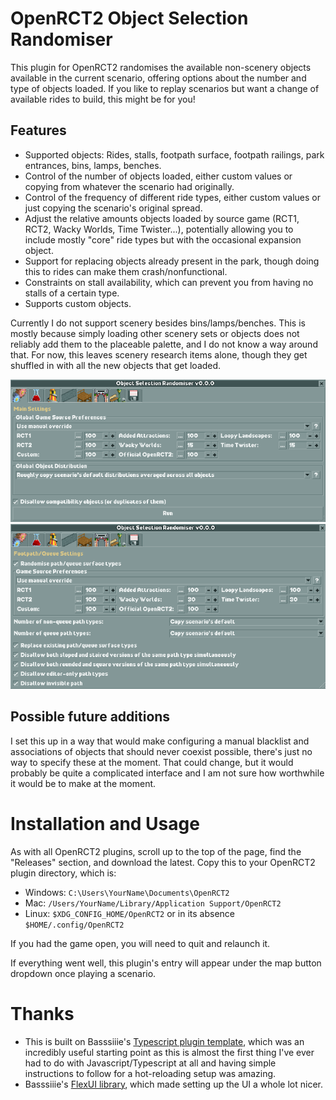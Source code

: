 # OpenRCT2 Object Selection Randomiser

This plugin for OpenRCT2 randomises the available non-scenery objects available in the current scenario, offering options about the number and type of objects loaded. If you like to replay scenarios but want a change of available rides to build, this might be for you!

## Features

- Supported objects: Rides, stalls, footpath surface, footpath railings, park entrances, bins, lamps, benches.
- Control of the number of objects loaded, either custom values or copying from whatever the scenario had originally.
- Control of the frequency of different ride types, either custom values or just copying the scenario's original spread.
- Adjust the relative amounts objects loaded by source game (RCT1, RCT2, Wacky Worlds, Time Twister...), potentially allowing you to include mostly "core" ride types but with the occasional expansion object.
- Support for replacing objects already present in the park, though doing this to rides can make them crash/nonfunctional.
- Constraints on stall availability, which can prevent you from having no stalls of a certain type.
- Supports custom objects.

Currently I do not support scenery besides bins/lamps/benches. This is mostly because simply loading other scenery sets or objects does not reliably add them to the placeable palette, and I do not know a way around that. For now, this leaves scenery research items alone, though they get shuffled in with all the new objects that get loaded.

![Settings 1](/img/options1.png)
![Path options](/img//optionspath.png)

## Possible future additions

I set this up in a way that would make configuring a manual blacklist and associations of objects that should never coexist possible, there's just no way to specify these at the moment. That could change, but it would probably be quite a complicated interface and I am not sure how worthwhile it would be to make at the moment.

# Installation and Usage

As with all OpenRCT2 plugins, scroll up to the top of the page, find the "Releases" section, and download the latest. Copy this to your OpenRCT2 plugin directory, which is:

- Windows: `C:\Users\YourName\Documents\OpenRCT2`
- Mac: `/Users/YourName/Library/Application Support/OpenRCT2`
- Linux: `$XDG_CONFIG_HOME/OpenRCT2` or in its absence `$HOME/.config/OpenRCT2`

If you had the game open, you will need to quit and relaunch it.

If everything went well, this plugin's entry will appear under the map button dropdown once playing a scenario.

# Thanks

- This is built on Basssiiie's [Typescript plugin template](https://github.com/Basssiiie/OpenRCT2-Simple-Typescript-Template), which was an incredibly useful starting point as this is almost the first thing I've ever had to do with Javascript/Typescript at all and having simple instructions to follow for a hot-reloading setup was amazing.
- Basssiiie's [FlexUI library](https://github.com/Basssiiie/OpenRCT2-FlexUI), which made setting up the UI a whole lot nicer.